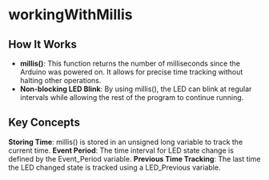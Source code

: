 # workingWithMillis
## How It Works
- **millis()**: This function returns the number of milliseconds since the Arduino was powered on. It allows for precise time tracking without halting other operations.
- **Non-blocking LED Blink**: By using millis(), the LED can blink at regular intervals while allowing the rest of the program to continue running.
## Key Concepts
**Storing Time**: millis() is stored in an unsigned long variable to track the current time.
**Event Period**: The time interval for LED state change is defined by the Event_Period variable.
**Previous Time Tracking**: The last time the LED changed state is tracked using a LED_Previous variable.

